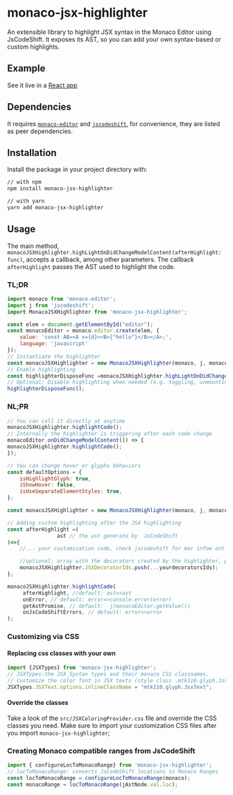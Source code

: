 # monaco-jsx-highlighter

An extensible library to highlight JSX syntax in the Monaco Editor using JsCodeShift.
 It exposes its AST, so you can add your own syntax-based or custom highlights. 
## Example
See it live in a [React app](https://codesandbox.io/s/monaco-editor-react-6o4u4?file=/src/index.js) 

## Dependencies
It requires [`monaco-editor`](https://www.npmjs.com/package/monaco-editor) and [`jscodeshift`](https://www.npmjs.com/package/jscodeshift), for convenience, they are listed as peer dependencies.

## Installation

Install the package in your project directory with:

```sh
// with npm
npm install monaco-jsx-highlighter

// with yarn
yarn add monaco-jsx-highlighter
```

## Usage
The main method, `monacoJSXHighlighter.highLightOnDidChangeModelContent(afterHighlight: func)`,
 accepts a callback, among other parameters.
 The callback `afterHighlight` passes the AST used to highlight the code.

### TL;DR
```js
import monaco from 'monaco-editor';
import j from 'jscodeshift';
import MonacoJSXHighlighter from 'monaco-jsx-highlighter';

const elem = document.getElementById("editor");
const monacoEditor = monaco.editor.create(elem, {
    value: 'const AB=<A x={d}><B>{"hello"}</B></A>;',
    language: 'javascript'
});
// Instantiate the highlighter
const monacoJSXHighlighter = new MonacoJSXHighlighter(monaco, j, monacoEditor);
// Enable highlighting
const highlighterDisposeFunc =monacoJSXHighlighter.highLightOnDidChangeModelContent();
// Optional: Disable highlighting when needed (e.g. toggling, unmounting, pausing)
highlighterDisposeFunc();
```
### NL;PR

```js
// You can call it directly at anytime
monacoJSXHighlighter.highlightCode();
// Internally the highlighter is triggering after each code change
monacoEditor.onDidChangeModelContent(() => {
monacoJSXHighlighter.highlightCode();
});

// You can change hover or glyphs behaviors
const defaultOptions = {
    isHighlightGlyph: true,
    iShowHover: false,
    isUseSeparateElementStyles: true,
};

const monacoJSXHighlighter = new MonacoJSXHighlighter(monaco, j, monacoEditor, defaultOptions);

// Adding custom highlighting after the JSX highlighting
const afterHighlight =(
                ast // the ast generate by  JsCodeShift
)=>{
    //... your customization code, check jscodeshift for mor infoe ont he ast

    //optional: array with the decorators created by the highlighter, push your decorator ids to this array
    monacoJSXHighlighter.JSXDecoratorIds.push(...yourdecoratorsIds); 
};

monacoJSXHighlighter.highlightCode(
     afterHighlight, //default: ast=>ast
     onError, // default: error=>console.error(error)
     getAstPromise, // default:  j(monacoEditor.getValue())
     onJsCodeShiftErrors, // default: error=>error
);
```

### Customizing via CSS

#### Replacing css classes with your own
```js
import {JSXTypes} from 'monaco-jsx-highlighter'; 
// JSXTypes:the JSX Syntax types and their monaco CSS classnames.
// Customize the color font in JSX texts (style class .mtk110.glyph.JsxText from one of your css files)
JSXTypes.JSXText.options.inlineClassName = "mtk110.glyph.JsxText";
```

#### Override the classes
Take a look of the `src/JSXColoringProvider.css` file and override the CSS classes you need.
 Make sure to import your customization CSS files after you import `monaco-jsx-highlighter`;

### Creating Monaco compatible ranges from JsCodeShift 
```js
import { configureLocToMonacoRange} from 'monaco-jsx-highlighter'; 
// locToMonacoRange: converts JsCodeShift locations to Monaco Ranges
const locToMonacoRange = configureLocToMonacoRange(monaco);
const monacoRange = locToMonacoRange(jAstNode.val.loc);
```
